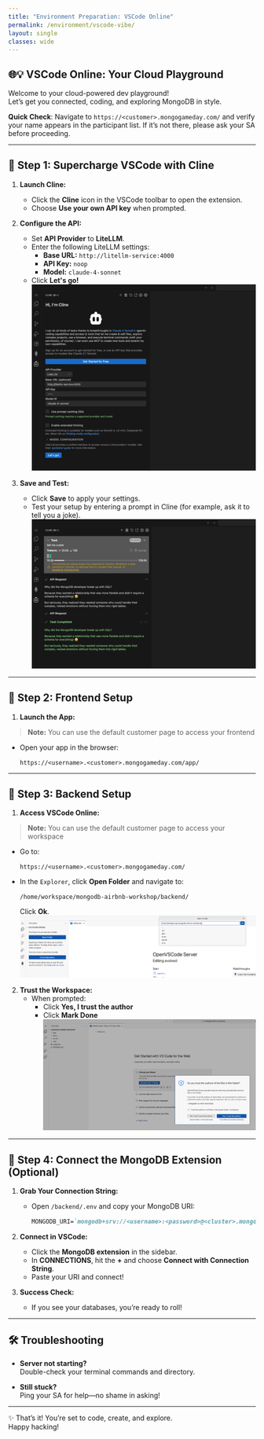 ```yaml
---
title: "Environment Preparation: VSCode Online"
permalink: /environment/vscode-vibe/
layout: single
classes: wide
---
```


## 🌐💡 VSCode Online: Your Cloud Playground

Welcome to your cloud-powered dev playground!  
Let’s get you connected, coding, and exploring MongoDB in style.

**Quick Check**: Navigate to `https://<customer>.mongogameday.com/` and verify your name appears in the participant list. If it’s not there, please ask your SA before proceeding.

---

## 🔗 Step 1: Supercharge VSCode with Cline

1. **Launch Cline:**  
   - Click the **Cline** icon in the VSCode toolbar to open the extension.
   - Choose **Use your own API key** when prompted.

2. **Configure the API:**
   - Set **API Provider** to **LiteLLM**.
   - Enter the following LiteLLM settings:
     - **Base URL:** `http://litellm-service:4000`
     - **API Key:** `noop`
     - **Model:** `claude-4-sonnet`
   - Click **Let's go!**  
     ![cline-welcome](../../assets/images/cline-welcome.png)

3. **Save and Test:**
   - Click **Save** to apply your settings.
   - Test your setup by entering a prompt in Cline (for example, ask it to tell you a joke).
     ![cline-working](../../assets/images/cline-working.png)

---

## 🎨 Step 2: Frontend Setup

1. **Launch the App:**
> **Note:** You can use the default customer page to access your frontend
   - Open your app in the browser:
     ```
     https://<username>.<customer>.mongogameday.com/app/
     ```

---

## 🚀 Step 3: Backend Setup

1. **Access VSCode Online:**
> **Note:** You can use the default customer page to access your workspace

   - Go to:
     ```
     https://<username>.<customer>.mongogameday.com/
     ```
   - In the `Explorer`, click **Open Folder** and navigate to:
     ```
     /home/workspace/mongodb-airbnb-workshop/backend/
     ```
     Click **Ok**.
     ![Folder View](../../assets/images/environment-folder.png)  
2. **Trust the Workspace:**
   - When prompted:
     - Click **Yes, I trust the author**
     - Click **Mark Done**
  ![Trust Prompt](../../assets/images/environment-folder-trust.png)

---

## 🔗 Step 4: Connect the MongoDB Extension (Optional)

1. **Grab Your Connection String:**  
   - Open `/backend/.env` and copy your MongoDB URI:
     ```markdown
     MONGODB_URI=`mongodb+srv://<username>:<password>@<cluster>.mongodb.net`/?retryWrites=true&w=majority
     ```

2. **Connect in VSCode:**
   - Click the **MongoDB extension** in the sidebar.
   - In **CONNECTIONS**, hit the **+** and choose **Connect with Connection String**.
   - Paste your URI and connect!

3. **Success Check:**
   - If you see your databases, you’re ready to roll!


---

## 🛠️ Troubleshooting

- **Server not starting?**  
  Double-check your terminal commands and directory.

- **Still stuck?**  
  Ping your SA for help—no shame in asking!

---

✨ That’s it! You’re set to code, create, and explore.  
Happy hacking!
